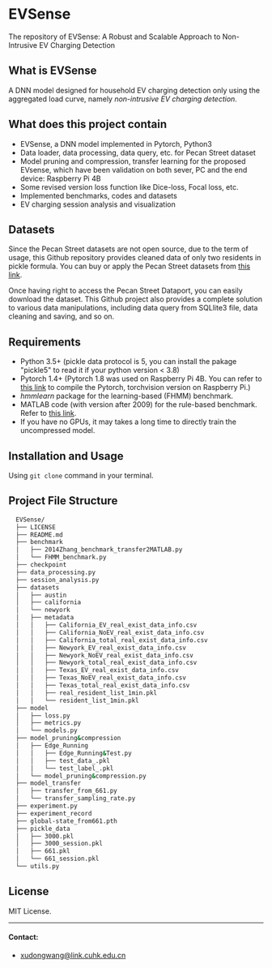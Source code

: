 # EVSense

The repository of EVSense: A Robust and Scalable Approach to Non-Intrusive EV Charging Detection


## What is EVSense

 A DNN model designed for household EV charging detection only using the aggregated load curve, namely *non-intrusive EV charging detection*.
## What does this project contain

  - EVSense, a DNN model implemented in Pytorch, Python3
  - Data loader, data processing, data query, etc. for Pecan Street dataset
  - Model pruning and compression, transfer learning for the proposed EVsense, which have been validation on both sever, PC and the end device: Raspberry Pi 4B
  - Some revised version loss function like Dice-loss, Focal loss, etc.
  - Implemented benchmarks, codes and datasets
  - EV charging session analysis and visualization

## Datasets

 Since the Pecan Street datasets are not open source, due to the term of usage, this Github repository provides cleaned data of only two residents in pickle formula. You can buy or apply the Pecan Street datasets from [this link](https://www.pecanstreet.org/dataport/).
 
 Once having right to access the Pecan Street Dataport, you can easily download the dataset. This Github project also provides a complete solution to various data manipulations, including data query from SQLlite3 file, data cleaning and saving, and so on.

## Requirements

  - Python 3.5+ (pickle data protocol is 5, you can install the pakage "pickle5" to read it if your python version < 3.8)
  - Pytorch 1.4+ (Pytorch 1.8 was used on Raspberry Pi 4B. You can refer to [this link](https://sites.google.com/view/steam-for-vision/raspberry-pi) to compile the Pytorch, torchvision version on Raspberry Pi.)
  - *hmmlearn* package for the learning-based (FHMM) benchmark.
  - MATLAB code (with version after 2009) for the rule-based benchmark. Refer to [this link](https://www.mathworks.com/matlabcentral/fileexchange/47474-energy-disaggregation-algorithm-for-electric-vehicle-charging-load).
  - If you have no GPUs, it may takes a long time to directly train the uncompressed model.

## Installation and Usage

  Using `git clone` command in your terminal.
  
  
## Project File Structure
```bash
  EVSense/
  ├── LICENSE
  ├── README.md
  ├── benchmark
  │   ├── 2014Zhang_benchmark_transfer2MATLAB.py
  │   └── FHMM_benchmark.py
  ├── checkpoint
  ├── data_processing.py
  ├── session_analysis.py
  ├── datasets
  │   ├── austin
  │   ├── california
  │   └── newyork
  │   ├── metadata
  │   │   ├── California_EV_real_exist_data_info.csv
  │   │   ├── California_NoEV_real_exist_data_info.csv
  │   │   ├── California_total_real_exist_data_info.csv
  │   │   ├── Newyork_EV_real_exist_data_info.csv
  │   │   ├── Newyork_NoEV_real_exist_data_info.csv
  │   │   ├── Newyork_total_real_exist_data_info.csv
  │   │   ├── Texas_EV_real_exist_data_info.csv
  │   │   ├── Texas_NoEV_real_exist_data_info.csv
  │   │   ├── Texas_total_real_exist_data_info.csv
  │   │   ├── real_resident_list_1min.pkl
  │   │   └── resident_list_1min.pkl
  ├── model
  │   ├── loss.py
  │   ├── metrics.py
  │   └── models.py
  ├── model_pruning&compression
  │   ├── Edge_Running
  │   │   ├── Edge_Running&Test.py
  │   │   ├── test_data_.pkl
  │   │   └── test_label_.pkl
  │   └── model_pruning&compression.py
  ├── model_transfer
  │   ├── transfer_from_661.py
  │   └── transfer_sampling_rate.py
  ├── experiment.py
  ├── experiment_record
  ├── global-state_from661.pth
  ├── pickle_data
  │   ├── 3000.pkl
  │   ├── 3000_session.pkl
  │   ├── 661.pkl
  │   └── 661_session.pkl
  └── utils.py
 ```
## License

  MIT License.

---

#### Contact: 
- xudongwang@link.cuhk.edu.cn
